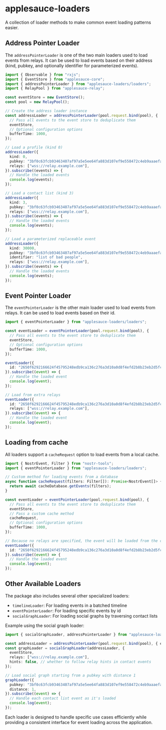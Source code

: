 # applesauce-loaders

A collection of loader methods to make common event loading patterns easier.

## Address Pointer Loader

The `addressPointerLoader` is one of the two main loaders used to load events from relays. It can be used to load events based on their address (kind, pubkey, and optionally identifier for parameterized events).

```ts
import { Observable } from "rxjs";
import { EventStore } from "applesauce-core";
import { addressPointerLoader } from "applesauce-loaders/loaders";
import { RelayPool } from "applesauce-relay";

const eventStore = new EventStore();
const pool = new RelayPool();

// Create the address loader instance
const addressLoader = addressPointerLoader(pool.request.bind(pool), {
  // Pass all events to the event store to deduplicate them
  eventStore,
  // Optional configuration options
  bufferTime: 1000,
});

// Load a profile (kind 0)
addressLoader({
  kind: 0,
  pubkey: "3bf0c63fcb93463407af97a5e5ee64fa883d107ef9e558472c4eb9aaaefa459d",
  relays: ["wss://relay.example.com"],
}).subscribe((events) => {
  // Handle the loaded events
  console.log(events);
});

// Load a contact list (kind 3)
addressLoader({
  kind: 3,
  pubkey: "3bf0c63fcb93463407af97a5e5ee64fa883d107ef9e558472c4eb9aaaefa459d",
  relays: ["wss://relay.example.com"],
}).subscribe((events) => {
  // Handle the loaded events
  console.log(events);
});

// Load a parameterized replaceable event
addressLoader({
  kind: 30000,
  pubkey: "3bf0c63fcb93463407af97a5e5ee64fa883d107ef9e558472c4eb9aaaefa459d",
  identifier: "list of bad people",
  relays: ["wss://relay.example.com"],
}).subscribe((events) => {
  // Handle the loaded events
  console.log(events);
});
```

## Event Pointer Loader

The `eventPointerLoader` is the other main loader used to load events from relays. It can be used to load events based on their id.

```ts
import { eventPointerLoader } from "applesauce-loaders/loaders";

const eventLoader = eventPointerLoader(pool.request.bind(pool), {
  // Pass all events to the event store to deduplicate them
  eventStore,
  // Optional configuration options
  bufferTime: 1000,
});

eventLoader({
  id: "2650f6292166624f45795248edb9ca136c276a3d10a0d8f4efd2b8b23eb2d5fc",
}).subscribe((event) => {
  // Handle the loaded event
  console.log(event);
});

// Load from extra relays
eventLoader({
  id: "2650f6292166624f45795248edb9ca136c276a3d10a0d8f4efd2b8b23eb2d5fc",
  relays: ["wss://relay.example.com"],
}).subscribe((event) => {
  // Handle the loaded event
  console.log(event);
});
```

## Loading from cache

All loaders support a `cacheRequest` option to load events from a local cache.

```ts
import { NostrEvent, Filter } from "nostr-tools";
import { eventPointerLoader } from "applesauce-loaders/loaders";

// Custom method for loading events from a database
async function cacheRequest(filters: Filter[]): Promise<NostrEvent[]> {
  return await cacheDatabase.getEvents(filters);
}

const eventLoader = eventPointerLoader(pool.request.bind(pool), {
  // Pass all events to the event store to deduplicate them
  eventStore,
  // Pass a custom cache method
  cacheRequest,
  // Optional configuration options
  bufferTime: 1000,
});

// Because no relays are specified, the event will be loaded from the cache
eventLoader({
  id: "2650f6292166624f45795248edb9ca136c276a3d10a0d8f4efd2b8b23eb2d5fc",
}).subscribe((event) => {
  // Handle the loaded event
  console.log(event);
});
```

## Other Available Loaders

The package also includes several other specialized loaders:

- `timelineLoader`: For loading events in a batched timeline
- `eventPointerLoader`: For loading specific events by id
- `socialGraphLoader`: For loading social graphs by traversing contact lists

Example using the social graph loader:

```ts
import { socialGraphLoader, addressPointerLoader } from "applesauce-loaders/loaders";

const addressLoader = addressPointerLoader(pool.request.bind(pool), { eventStore });
const graphLoader = socialGraphLoader(addressLoader, {
  eventStore,
  relays: ["wss://relay.example.com"],
  hints: false, // whether to follow relay hints in contact events
});

// Load social graph starting from a pubkey with distance 1
graphLoader({
  pubkey: "3bf0c63fcb93463407af97a5e5ee64fa883d107ef9e558472c4eb9aaaefa459d",
  distance: 1,
}).subscribe((event) => {
  // Handle each contact list event as it's loaded
  console.log(event);
});
```

Each loader is designed to handle specific use cases efficiently while providing a consistent interface for event loading across the application.
